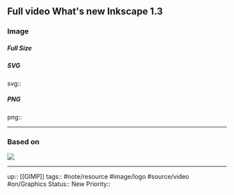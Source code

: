 ## Full video What's new Inkscape 1.3

### Image

##### Full Size



##### SVG

svg:: 

##### PNG

png:: 

---
### Based on

![](https://youtube.com/watch?v=fbUKWCxKMGY&feature=share)

---

up:: [[GIMP]]
tags:: #note/resource #image/logo #source/video  #on/Graphics 
Status:: New
Priority:: 


